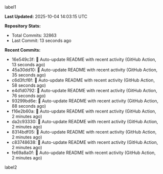 
label1 
<!-- ACTIVITY_START -->
**Last Updated:** 2025-10-04 14:03:15 UTC

**Repository Stats:**
- Total Commits: 32863
- Last Commit: 13 seconds ago

**Recent Commits:**
- 16e549c3f: 🤖 Auto-update README with recent activity (GitHub Action, 13 seconds ago)
- 45a30dd10: 🤖 Auto-update README with recent activity (GitHub Action, 35 seconds ago)
- c6d3fcf6f: 🤖 Auto-update README with recent activity (GitHub Action, 58 seconds ago)
- e4d1d0792: 🤖 Auto-update README with recent activity (GitHub Action, 76 seconds ago)
- 93299bd6e: 🤖 Auto-update README with recent activity (GitHub Action, 88 seconds ago)
- f16e2b60a: 🤖 Auto-update README with recent activity (GitHub Action, 2 minutes ago)
- da2c93330: 🤖 Auto-update README with recent activity (GitHub Action, 2 minutes ago)
- 8314bdf05: 🤖 Auto-update README with recent activity (GitHub Action, 2 minutes ago)
- c83748638: 🤖 Auto-update README with recent activity (GitHub Action, 2 minutes ago)
- fe69a8a0f: 🤖 Auto-update README with recent activity (GitHub Action, 2 minutes ago)
<!-- ACTIVITY_END -->

label2
